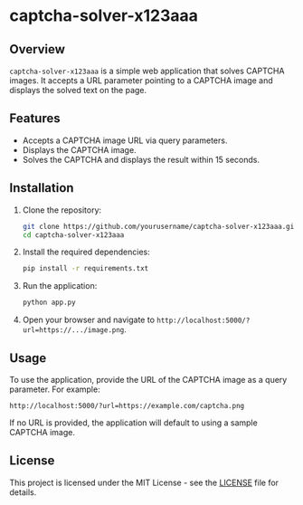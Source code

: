 # captcha-solver-x123aaa

## Overview

`captcha-solver-x123aaa` is a simple web application that solves CAPTCHA images. It accepts a URL parameter pointing to a CAPTCHA image and displays the solved text on the page.

## Features
- Accepts a CAPTCHA image URL via query parameters.
- Displays the CAPTCHA image.
- Solves the CAPTCHA and displays the result within 15 seconds.

## Installation

1. Clone the repository:
   ```bash
   git clone https://github.com/yourusername/captcha-solver-x123aaa.git
   cd captcha-solver-x123aaa
   ```

2. Install the required dependencies:
   ```bash
   pip install -r requirements.txt
   ```

3. Run the application:
   ```bash
   python app.py
   ```

4. Open your browser and navigate to `http://localhost:5000/?url=https://.../image.png`.

## Usage

To use the application, provide the URL of the CAPTCHA image as a query parameter. For example:
```
http://localhost:5000/?url=https://example.com/captcha.png
```

If no URL is provided, the application will default to using a sample CAPTCHA image.

## License

This project is licensed under the MIT License - see the [LICENSE](LICENSE) file for details.
